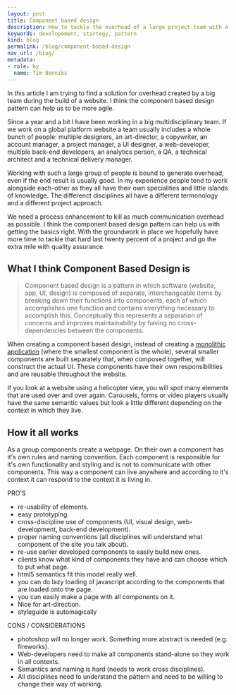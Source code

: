 ```yaml
---
layout: post
title: Component based design
description: How to tackle the overhead of a large project team with a pattern called component based design.
keywords: developement, startegy, pattern
kind: blog
permalink: /blog/component-based-design
nav_url: /blog/
metadata: 
- role: by
  name: Tim Benniks
---
```


In this article I am trying to find a solution for overhead created by a big team during the build of a website. 
I think the component based design pattern can help us to be more agile. 

Since a year and a bit I have been working in a big multidisciplinary team. If we work on a global platform website 
a team usually includes a whole bunch of people: multiple designers, an art-director, a copywriter, 
an account manager, a project manager, a UI designer, a web-developer, multiple back-end developers, 
an analytics person, a QA, a technical architect and a technical delivery manager.

Working with such a large group of people is bound to generate overhead, even if the end result is usually good.
In my experience people tend to work alongside each-other as they all have their own specialities and little islands of knowledge. The differenct disciplines all have a different termonology and a different project approach.

We need a process enhancement to kill as much communication overhead as possible.
I think the component based design pattern can help us with getting the basics right. 
With the groundwork in place we hopefully have more time to tackle that hard last twenty percent of 
a project and go the extra mile with quality assurance. 

What I think Component Based Design is
--------------------------------------

>Component based design is a pattern in which software (website, app, UI, design) is composed of separate, interchangeable items by breaking down their functions into components, each of which accomplishes one function and contains everything necessary to accomplish this. Conceptually this represents a separation of concerns and improves maintainability by having no cross-dependencies between the components.

When creating a component based design, instead of creating a [monolithic application](http://en.wikipedia.org/wiki/Monolithic_application "Monolithic application") (where the smallest component is the whole), several smaller components are built separately that, when composed together, will construct the actual UI. These components have their own responsibilities and are reusable throughout the website.

If you look at a website using a helicopter view, you will spot many elements that are used over and over again. Carousels, forms or video players usually have the same semantic values but look a little different depending on the context in which they live.

How it all works
---------------------

As a group components create a webpage. On their own a component has it's own rules and naming convention. Each component is responsible for it's own functionality and styling and is not to communicate with other components. This way a component can live anywhere and according to it's context it can respond to the context it is living in.

PRO'S
* re-usability of elements.
* easy prototyping.
* cross-discipline use of components (UI, visual design, web-development, back-end development).  
* proper naming conventions (all disciplines will understand what component of the site you talk about).
* re-use earlier developed components to easily build new ones.
* clients know what kind of components they have and can choose which to put what page.
* html5 semantics fit this model really well.
* you can do lazy loading of javascript according to the components that are loaded onto the page.
* you can easily make a page with all components on it. 
* Nice for art-direction.
* styleguide is automagically

CONS / CONSIDERATIONS
* photoshop will no longer work. Something more abstract is needed (e.g. fireworks).
* Web-developers need to make all components stand-alone so they work in all contexts.
* Semantics and naming is hard (needs to work cross disciplines).
* All disciplines need to understand the pattern and need to be willing to change their way of working.